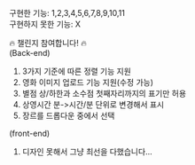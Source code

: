구현한 기능: 1,2,3,4,5,6,7,8,9,10,11  
구현하지 못한 기능: X

🔥 챌린지 참여합니다! 🔥  
(Back-end)  
1. 3가지 기준에 따른 정렬 기능 지원
2. 영화 이미지 업로드 기능 지원(수정 가능)
3. 별점 상/하한과 소수점 첫째자리까지의 표기만 허용
4. 상영시간 분->시간/분 단위로 변경해서 표시
5. 장르를 드롭다운 중에서 선택  

(front-end)  
1. 디자인 못해서 그냥 최선을 다했습니다...